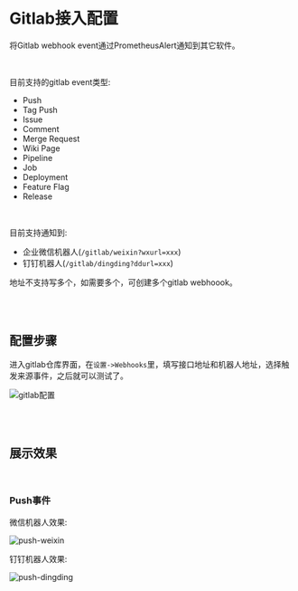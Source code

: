# Gitlab接入配置

将Gitlab webhook event通过PrometheusAlert通知到其它软件。

<br/>

目前支持的gitlab event类型:

- Push
- Tag Push
- Issue
- Comment
- Merge Request
- Wiki Page
- Pipeline
- Job
- Deployment
- Feature Flag
- Release

<br/>

目前支持通知到:

- 企业微信机器人(`/gitlab/weixin?wxurl=xxx`)
- 钉钉机器人(`/gitlab/dingding?ddurl=xxx`)

地址不支持写多个，如需要多个，可创建多个gitlab webhoook。

<br/>
<br/>


## 配置步骤

进入gitlab仓库界面，在`设置->Webhooks`里，填写接口地址和机器人地址，选择触发来源事件，之后就可以测试了。

![gitlab配置](https://gitee.com/feiyu563/PrometheusAlert/raw/master/doc/images/gitlab_setup.png)


<br/>
<br/>


## 展示效果

<br/>

### Push事件

微信机器人效果:

![push-weixin](https://gitee.com/feiyu563/PrometheusAlert/raw/master/doc/images/gitlab_push_weixin.png)

钉钉机器人效果:

![push-dingding](https://gitee.com/feiyu563/PrometheusAlert/raw/master/doc/images/gitlab_push_dingding.png)

